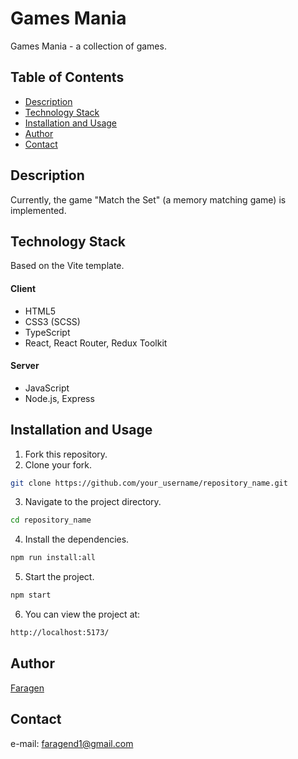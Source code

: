 # Games Mania

Games Mania - a collection of games.

## Table of Contents

- [Description](#description)
- [Technology Stack](#technology-stack)
- [Installation and Usage](#installation-and-usage)
- [Author](#author)
- [Contact](#contact)

## Description

Currently, the game "Match the Set" (a memory matching game) is implemented.

## Technology Stack

Based on the Vite template.

#### Client

- HTML5
- CSS3 (SCSS)
- TypeScript
- React, React Router, Redux Toolkit

#### Server

- JavaScript
- Node.js, Express

## Installation and Usage

1. Fork this repository.
2. Clone your fork.

```bash
git clone https://github.com/your_username/repository_name.git
```

3. Navigate to the project directory.

```bash
cd repository_name
```

4. Install the dependencies.

```bash
npm run install:all
```

5. Start the project.

```bash
npm start
```

6. You can view the project at:

```txt
http://localhost:5173/
```

## Author

[Faragen](https://github.com/Faragen)

## Contact

e-mail: faragend1@gmail.com
